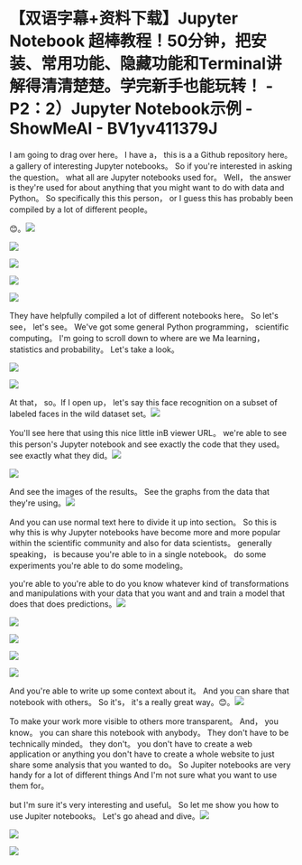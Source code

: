 # 【双语字幕+资料下载】Jupyter Notebook 超棒教程！50分钟，把安装、常用功能、隐藏功能和Terminal讲解得清清楚楚。学完新手也能玩转！ - P2：2）Jupyter Notebook示例 - ShowMeAI - BV1yv411379J

I am going to drag over here。 I have a， this is a a Github repository here。 a gallery of interesting Jupyter notebooks。 So if you're interested in asking the question。 what all are Jupyter notebooks used for。 Well， the answer is they're used for about anything that you might want to do with data and Python。 So specifically this this person， or I guess this has probably been compiled by a lot of different people。

😊。![](img/bebfc5b1a8153c6a7ba708b3cb0c3183_1.png)

![](img/bebfc5b1a8153c6a7ba708b3cb0c3183_2.png)

![](img/bebfc5b1a8153c6a7ba708b3cb0c3183_3.png)

![](img/bebfc5b1a8153c6a7ba708b3cb0c3183_4.png)

![](img/bebfc5b1a8153c6a7ba708b3cb0c3183_5.png)

They have helpfully compiled a lot of different notebooks here。 So let's see， let's see。 We've got some general Python programming， scientific computing。 I'm going to scroll down to where are we Ma learning， statistics and probability。 Let's take a look。

![](img/bebfc5b1a8153c6a7ba708b3cb0c3183_7.png)

![](img/bebfc5b1a8153c6a7ba708b3cb0c3183_8.png)

At that， so。If I open up， let's say this face recognition on a subset of labeled faces in the wild dataset set。![](img/bebfc5b1a8153c6a7ba708b3cb0c3183_10.png)

You'll see here that using this nice little inB viewer URL。 we're able to see this person's Jupyter notebook and see exactly the code that they used。 see exactly what they did。![](img/bebfc5b1a8153c6a7ba708b3cb0c3183_12.png)

![](img/bebfc5b1a8153c6a7ba708b3cb0c3183_13.png)

And see the images of the results。 See the graphs from the data that they're using。![](img/bebfc5b1a8153c6a7ba708b3cb0c3183_15.png)

And you can use normal text here to divide it up into section。 So this is why this is why Jupyter notebooks have become more and more popular within the scientific community and also for data scientists。 generally speaking， is because you're able to in a single notebook。 do some experiments you're able to do some modeling。

 you're able to you're able to do you know whatever kind of transformations and manipulations with your data that you want and and train a model that does that does predictions。![](img/bebfc5b1a8153c6a7ba708b3cb0c3183_17.png)

![](img/bebfc5b1a8153c6a7ba708b3cb0c3183_18.png)

![](img/bebfc5b1a8153c6a7ba708b3cb0c3183_19.png)

![](img/bebfc5b1a8153c6a7ba708b3cb0c3183_20.png)

![](img/bebfc5b1a8153c6a7ba708b3cb0c3183_21.png)

And you're able to write up some context about it。 And you can share that notebook with others。 So it's， it's a really great way。😊。![](img/bebfc5b1a8153c6a7ba708b3cb0c3183_23.png)

To make your work more visible to others more transparent。 And， you know。 you can share this notebook with anybody。 They don't have to be technically minded。 they don't。 you don't have to create a web application or anything you don't have to create a whole website to just share some analysis that you wanted to do。 So Jupiter notebooks are very handy for a lot of different things And I'm not sure what you want to use them for。

 but I'm sure it's very interesting and useful。 So let me show you how to use Jupiter notebooks。 Let's go ahead and dive。![](img/bebfc5b1a8153c6a7ba708b3cb0c3183_25.png)

![](img/bebfc5b1a8153c6a7ba708b3cb0c3183_26.png)

![](img/bebfc5b1a8153c6a7ba708b3cb0c3183_27.png)